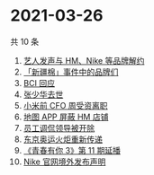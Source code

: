 # 2021-03-26

共 10 条

<!-- BEGIN ZHIHUSEARCH -->
<!-- 最后更新时间 Fri Mar 26 2021 09:17:27 GMT+0800 (China Standard Time) -->
1. [艺人发声与 HM、Nike 等品牌解约](https://www.zhihu.com/search?q=明星解约)
1. [「新疆棉」事件中的品牌们](https://www.zhihu.com/search?q=新疆棉)
1. [BCI 回应](https://www.zhihu.com/search?q=bci)
1. [张少华去世](https://www.zhihu.com/search?q=张少华)
1. [小米前 CFO 周受资离职](https://www.zhihu.com/search?q=周受资)
1. [地图 APP 屏蔽 HM 店铺](https://www.zhihu.com/search?q=百度地图)
1. [员工调侃领导被开除](https://www.zhihu.com/search?q=调侃领导)
1. [东京奥运火炬重新传递](https://www.zhihu.com/search?q=奥运会)
1. [《青春有你 3》第 11 期延播](https://www.zhihu.com/search?q=青春有你)
1. [Nike 官网境外发布声明](https://www.zhihu.com/search?q=Nike)
<!-- END ZHIHUSEARCH -->
